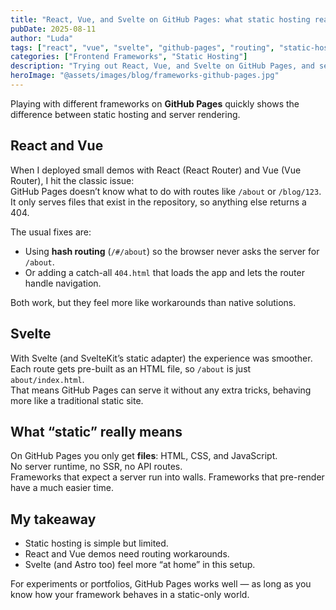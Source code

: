 ```yaml
---
title: "React, Vue, and Svelte on GitHub Pages: what static hosting really means"
pubDate: 2025-08-11
author: "Luda"
tags: ["react", "vue", "svelte", "github-pages", "routing", "static-hosting"]
categories: ["Frontend Frameworks", "Static Hosting"]
description: "Trying out React, Vue, and Svelte on GitHub Pages, and seeing how each one adapts to a static-only environment."
heroImage: "@assets/images/blog/frameworks-github-pages.jpg"
---
```


Playing with different frameworks on **GitHub Pages** quickly shows the difference between static hosting and server rendering.

## React and Vue

When I deployed small demos with React (React Router) and Vue (Vue Router), I hit the classic issue:  
GitHub Pages doesn’t know what to do with routes like `/about` or `/blog/123`.  
It only serves files that exist in the repository, so anything else returns a 404.

The usual fixes are:

- Using **hash routing** (`/#/about`) so the browser never asks the server for `/about`.  
- Or adding a catch-all `404.html` that loads the app and lets the router handle navigation.  

Both work, but they feel more like workarounds than native solutions.

## Svelte

With Svelte (and SvelteKit’s static adapter) the experience was smoother.  
Each route gets pre-built as an HTML file, so `/about` is just `about/index.html`.  
That means GitHub Pages can serve it without any extra tricks, behaving more like a traditional static site.

## What “static” really means

On GitHub Pages you only get **files**: HTML, CSS, and JavaScript.  
No server runtime, no SSR, no API routes.  
Frameworks that expect a server run into walls. Frameworks that pre-render have a much easier time.

## My takeaway

- Static hosting is simple but limited.  
- React and Vue demos need routing workarounds.  
- Svelte (and Astro too) feel more “at home” in this setup.  

For experiments or portfolios, GitHub Pages works well — as long as you know how your framework behaves in a static-only world.
